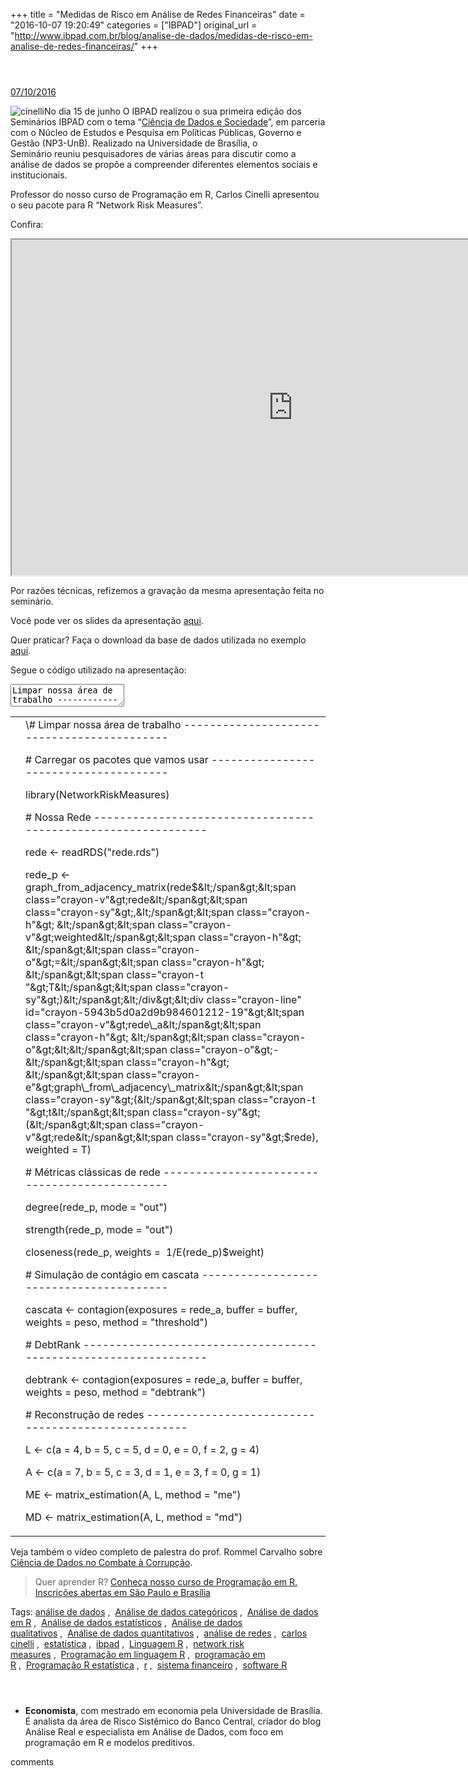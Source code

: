 +++
title = "Medidas de Risco em Análise de Redes Financeiras"
date = "2016-10-07 19:20:49"
categories = ["IBPAD"]
original_url = "http://www.ibpad.com.br/blog/analise-de-dados/medidas-de-risco-em-analise-de-redes-financeiras/"
+++

<header class="kopa-page-header-1">
</header>
<p id="main-content">
<section class="post-content">
<article class="entry-item">
<a href="http://www.ibpad.com.br/blog/analise-de-dados/medidas-de-risco-em-analise-de-redes-financeiras/" class="single-post-date">
07/10/2016 </a>
<p>
<img class="alignleft wp-image-1538" src="https://i2.wp.com/ibpad.com.br/wp-content/uploads/2016/10/Cinelli-1024x805.png?resize=185%2C143" alt="cinelli">No
dia 15 de junho O IBPAD realizou o sua primeira edição dos Seminários
IBPAD com o tema
“<a href="http://ibpad.com.br/index.php/2016/07/14/seminario-do-ibpad-discute-ciencia-de-dados-como-metodologia-para-estudos-da-sociedade-e-politica/">Ciência
de Dados e Sociedade</a>”, em parceria com o Núcleo de Estudos e
Pesquisa em Políticas Públicas, Governo e Gestão (NP3-UnB). Realizado na
Universidade de Brasília, o Seminário reuniu pesquisadores de várias
áreas para discutir como a análise de dados se propõe a compreender
diferentes elementos sociais e institucionais.
</p>
<p>
Professor do nosso curso de Programação em R, Carlos Cinelli apresentou
o seu pacote para R “Network Risk Measures”.
</p>
<p>
Confira:
</p>
<p>
<span
class="embed-youtube"><iframe class="youtube-player" width="900" height="537" src="http://www.youtube.com/embed/2ZfKt3hcaL0?version=3&amp;rel=1&amp;fs=1&amp;autohide=2&amp;showsearch=0&amp;showinfo=1&amp;iv_load_policy=1&amp;wmode=transparent"></iframe></span>
</p>
<p>
Por razões técnicas, refizemos a gravação da mesma apresentação feita no
seminário.
</p>
<p>
Você pode ver os slides da apresentação
<a href="http://ibpad.com.br/apresentacaoCinelli.html" class="broken_link">aqui</a>.
</p>
<p>
Quer praticar? Faça o download da base de dados utilizada no exemplo
<a href="http://ibpad.com.br/wp-content/uploads/2016/10/rede.zip">aqui</a>.
</p>
<p>
Segue o código utilizado na apresentação:
</p>
<textarea class="crayon-plain print-no">
Limpar nossa área de trabalho ------------------------------------------- rm(list = ls()) \# Carregar os pacotes que vamos usar -------------------------------------- library(igraph)
======================================================================================================================================================================================

library(NetworkRiskMeasures) \# Nossa Rede
-------------------------------------------------------------- rede
&lt;- readRDS("rede.rds") rede\_p &lt;-
graph\_from\_adjacency\_matrix(rede$rede, weighted = T) plot(rede\_p) rede\_a &lt;- graph\_from\_adjacency\_matrix(t(rede$rede),
weighted = T) buffer &lt;- rede$buffer peso &lt;- rede$peso \# Métricas
clássicas de rede ----------------------------------------------
degree(rede\_p, mode = "out") strength(rede\_p, mode = "out")
betweenness(rede\_p) closeness(rede\_p, weights =
1/E(rede\_p)*w**e**i**g**h**t*)*p**a**g**e*<sub>*r*</sub>*a**n**k*(*r**e**d**e*<sub>*a*</sub>)vector
\# Simulação de contágio em cascata
---------------------------------------- cascata &lt;-
contagion(exposures = rede\_a, buffer = buffer, weights = peso, method =
"threshold") summary(cascata) \# DebtRank
----------------------------------------------------------------
debtrank &lt;- contagion(exposures = rede\_a, buffer = buffer, weights =
peso, method = "debtrank") summary(debtrank) \# Reconstrução de redes
--------------------------------------------------- L &lt;- c(a = 4, b =
5, c = 5, d = 0, e = 0, f = 2, g = 4) A &lt;- c(a = 7, b = 5, c = 3, d =
1, e = 3, f = 0, g = 1) \# maxima entropia ME &lt;-
matrix\_estimation(A, L, method = "me") ME &lt;- round(ME, 2) ME \#
minima densidade set.seed(192) MD &lt;- matrix\_estimation(A, L, method
= "md") MD
</textarea>

<table class="crayon-table">
<tr class="crayon-row">
<td class="crayon-nums ">

</td>
<td class="crayon-code">
<span class="crayon-c">\# Limpar nossa área de trabalho
-------------------------------------------</span>

<span class="crayon-c">\# Carregar os pacotes que vamos usar
--------------------------------------</span>

<span class="crayon-r">library</span><span
class="crayon-sy">(</span><span
class="crayon-v">NetworkRiskMeasures</span><span
class="crayon-sy">)</span>

<span class="crayon-c">\# Nossa Rede
--------------------------------------------------------------</span>

<span class="crayon-v">rede</span><span class="crayon-h"> </span><span
class="crayon-o">&lt;</span><span class="crayon-o">-</span><span
class="crayon-h"> </span><span class="crayon-e">readRDS</span><span
class="crayon-sy">(</span><span class="crayon-s">"rede.rds"</span><span
class="crayon-sy">)</span>

<span class="crayon-v">rede\_p</span><span class="crayon-h">
</span><span class="crayon-o">&lt;</span><span
class="crayon-o">-</span><span class="crayon-h"> </span><span
class="crayon-e">graph\_from\_adjacency\_matrix</span><span
class="crayon-sy">(</span><span class="crayon-v">rede</span><span
class="crayon-sy">$&lt;/span&gt;&lt;span class="crayon-v"&gt;rede&lt;/span&gt;&lt;span class="crayon-sy"&gt;,&lt;/span&gt;&lt;span class="crayon-h"&gt; &lt;/span&gt;&lt;span class="crayon-v"&gt;weighted&lt;/span&gt;&lt;span class="crayon-h"&gt; &lt;/span&gt;&lt;span class="crayon-o"&gt;=&lt;/span&gt;&lt;span class="crayon-h"&gt; &lt;/span&gt;&lt;span class="crayon-t "&gt;T&lt;/span&gt;&lt;span class="crayon-sy"&gt;)&lt;/span&gt;&lt;/div&gt;&lt;div class="crayon-line" id="crayon-5943b5d0a2d9b984601212-19"&gt;&lt;span class="crayon-v"&gt;rede\_a&lt;/span&gt;&lt;span class="crayon-h"&gt; &lt;/span&gt;&lt;span class="crayon-o"&gt;&lt;&lt;/span&gt;&lt;span class="crayon-o"&gt;-&lt;/span&gt;&lt;span class="crayon-h"&gt; &lt;/span&gt;&lt;span class="crayon-e"&gt;graph\_from\_adjacency\_matrix&lt;/span&gt;&lt;span class="crayon-sy"&gt;(&lt;/span&gt;&lt;span class="crayon-t "&gt;t&lt;/span&gt;&lt;span class="crayon-sy"&gt;(&lt;/span&gt;&lt;span class="crayon-v"&gt;rede&lt;/span&gt;&lt;span class="crayon-sy"&gt;$</span><span
class="crayon-v">rede</span><span class="crayon-sy">)</span><span
class="crayon-sy">,</span><span class="crayon-h"> </span><span
class="crayon-v">weighted</span><span class="crayon-h"> </span><span
class="crayon-o">=</span><span class="crayon-h"> </span><span
class="crayon-t">T</span><span class="crayon-sy">)</span>

<span class="crayon-c">\# Métricas clássicas de rede
----------------------------------------------</span>

<span class="crayon-e">degree</span><span
class="crayon-sy">(</span><span class="crayon-v">rede\_p</span><span
class="crayon-sy">,</span><span class="crayon-h"> </span><span
class="crayon-v">mode</span><span class="crayon-h"> </span><span
class="crayon-o">=</span><span class="crayon-h"> </span><span
class="crayon-s">"out"</span><span class="crayon-sy">)</span>

<span class="crayon-e">strength</span><span
class="crayon-sy">(</span><span class="crayon-v">rede\_p</span><span
class="crayon-sy">,</span><span class="crayon-h"> </span><span
class="crayon-v">mode</span><span class="crayon-h"> </span><span
class="crayon-o">=</span><span class="crayon-h"> </span><span
class="crayon-s">"out"</span><span class="crayon-sy">)</span>

<span class="crayon-e">closeness</span><span
class="crayon-sy">(</span><span class="crayon-v">rede\_p</span><span
class="crayon-sy">,</span><span class="crayon-h"> </span><span
class="crayon-v">weights</span><span class="crayon-h"> </span><span
class="crayon-o">=</span><span class="crayon-h">  </span><span
class="crayon-cn">1</span><span class="crayon-o">/</span><span
class="crayon-e">E</span><span class="crayon-sy">(</span><span
class="crayon-v">rede\_p</span><span class="crayon-sy">)</span><span
class="crayon-sy">$</span><span class="crayon-v">weight</span><span
class="crayon-sy">)</span>

<span class="crayon-c">\# Simulação de contágio em cascata
----------------------------------------</span>

<span class="crayon-v">cascata</span><span class="crayon-h">
</span><span class="crayon-o">&lt;</span><span
class="crayon-o">-</span><span class="crayon-h"> </span><span
class="crayon-e">contagion</span><span class="crayon-sy">(</span><span
class="crayon-v">exposures</span><span class="crayon-h"> </span><span
class="crayon-o">=</span><span class="crayon-h"> </span><span
class="crayon-v">rede\_a</span><span class="crayon-sy">,</span><span
class="crayon-h"> </span><span class="crayon-v">buffer</span><span
class="crayon-h"> </span><span class="crayon-o">=</span><span
class="crayon-h"> </span><span class="crayon-v">buffer</span><span
class="crayon-sy">,</span><span class="crayon-h"> </span><span
class="crayon-v">weights</span><span class="crayon-h"> </span><span
class="crayon-o">=</span><span class="crayon-h"> </span><span
class="crayon-v">peso</span><span class="crayon-sy">,</span><span
class="crayon-h"> </span><span class="crayon-v">method</span><span
class="crayon-h"> </span><span class="crayon-o">=</span><span
class="crayon-h"> </span><span class="crayon-s">"threshold"</span><span
class="crayon-sy">)</span>

<span class="crayon-c">\# DebtRank
----------------------------------------------------------------</span>

<span class="crayon-v">debtrank</span><span class="crayon-h">
</span><span class="crayon-o">&lt;</span><span
class="crayon-o">-</span><span class="crayon-h"> </span><span
class="crayon-e">contagion</span><span class="crayon-sy">(</span><span
class="crayon-v">exposures</span><span class="crayon-h"> </span><span
class="crayon-o">=</span><span class="crayon-h"> </span><span
class="crayon-v">rede\_a</span><span class="crayon-sy">,</span><span
class="crayon-h"> </span><span class="crayon-v">buffer</span><span
class="crayon-h"> </span><span class="crayon-o">=</span><span
class="crayon-h"> </span><span class="crayon-v">buffer</span><span
class="crayon-sy">,</span><span class="crayon-h"> </span><span
class="crayon-v">weights</span><span class="crayon-h"> </span><span
class="crayon-o">=</span><span class="crayon-h"> </span><span
class="crayon-v">peso</span><span class="crayon-sy">,</span><span
class="crayon-h"> </span><span class="crayon-v">method</span><span
class="crayon-h"> </span><span class="crayon-o">=</span><span
class="crayon-h"> </span><span class="crayon-s">"debtrank"</span><span
class="crayon-sy">)</span>

<span class="crayon-c">\# Reconstrução de redes
---------------------------------------------------</span>

<span class="crayon-v">L</span><span class="crayon-h"> </span><span
class="crayon-o">&lt;</span><span class="crayon-o">-</span><span
class="crayon-h"> </span><span class="crayon-e">c</span><span
class="crayon-sy">(</span><span class="crayon-v">a</span><span
class="crayon-h"> </span><span class="crayon-o">=</span><span
class="crayon-h"> </span><span class="crayon-cn">4</span><span
class="crayon-sy">,</span><span class="crayon-h"> </span><span
class="crayon-v">b</span><span class="crayon-h"> </span><span
class="crayon-o">=</span><span class="crayon-h"> </span><span
class="crayon-cn">5</span><span class="crayon-sy">,</span><span
class="crayon-h"> </span><span class="crayon-v">c</span><span
class="crayon-h"> </span><span class="crayon-o">=</span><span
class="crayon-h"> </span><span class="crayon-cn">5</span><span
class="crayon-sy">,</span><span class="crayon-h"> </span><span
class="crayon-v">d</span><span class="crayon-h"> </span><span
class="crayon-o">=</span><span class="crayon-h"> </span><span
class="crayon-cn">0</span><span class="crayon-sy">,</span><span
class="crayon-h"> </span><span class="crayon-v">e</span><span
class="crayon-h"> </span><span class="crayon-o">=</span><span
class="crayon-h"> </span><span class="crayon-cn">0</span><span
class="crayon-sy">,</span><span class="crayon-h"> </span><span
class="crayon-t">f</span><span class="crayon-h"> </span><span
class="crayon-o">=</span><span class="crayon-h"> </span><span
class="crayon-cn">2</span><span class="crayon-sy">,</span><span
class="crayon-h"> </span><span class="crayon-v">g</span><span
class="crayon-h"> </span><span class="crayon-o">=</span><span
class="crayon-h"> </span><span class="crayon-cn">4</span><span
class="crayon-sy">)</span>

<span class="crayon-v">A</span><span class="crayon-h"> </span><span
class="crayon-o">&lt;</span><span class="crayon-o">-</span><span
class="crayon-h"> </span><span class="crayon-e">c</span><span
class="crayon-sy">(</span><span class="crayon-v">a</span><span
class="crayon-h"> </span><span class="crayon-o">=</span><span
class="crayon-h"> </span><span class="crayon-cn">7</span><span
class="crayon-sy">,</span><span class="crayon-h"> </span><span
class="crayon-v">b</span><span class="crayon-h"> </span><span
class="crayon-o">=</span><span class="crayon-h"> </span><span
class="crayon-cn">5</span><span class="crayon-sy">,</span><span
class="crayon-h"> </span><span class="crayon-v">c</span><span
class="crayon-h"> </span><span class="crayon-o">=</span><span
class="crayon-h"> </span><span class="crayon-cn">3</span><span
class="crayon-sy">,</span><span class="crayon-h"> </span><span
class="crayon-v">d</span><span class="crayon-h"> </span><span
class="crayon-o">=</span><span class="crayon-h"> </span><span
class="crayon-cn">1</span><span class="crayon-sy">,</span><span
class="crayon-h"> </span><span class="crayon-v">e</span><span
class="crayon-h"> </span><span class="crayon-o">=</span><span
class="crayon-h"> </span><span class="crayon-cn">3</span><span
class="crayon-sy">,</span><span class="crayon-h"> </span><span
class="crayon-t">f</span><span class="crayon-h"> </span><span
class="crayon-o">=</span><span class="crayon-h"> </span><span
class="crayon-cn">0</span><span class="crayon-sy">,</span><span
class="crayon-h"> </span><span class="crayon-v">g</span><span
class="crayon-h"> </span><span class="crayon-o">=</span><span
class="crayon-h"> </span><span class="crayon-cn">1</span><span
class="crayon-sy">)</span>

<span class="crayon-v">ME</span><span class="crayon-h"> </span><span
class="crayon-o">&lt;</span><span class="crayon-o">-</span><span
class="crayon-h"> </span><span
class="crayon-e">matrix\_estimation</span><span
class="crayon-sy">(</span><span class="crayon-v">A</span><span
class="crayon-sy">,</span><span class="crayon-h"> </span><span
class="crayon-v">L</span><span class="crayon-sy">,</span><span
class="crayon-h"> </span><span class="crayon-v">method</span><span
class="crayon-h"> </span><span class="crayon-o">=</span><span
class="crayon-h"> </span><span class="crayon-s">"me"</span><span
class="crayon-sy">)</span>

<span class="crayon-v">MD</span><span class="crayon-h"> </span><span
class="crayon-o">&lt;</span><span class="crayon-o">-</span><span
class="crayon-h"> </span><span
class="crayon-e">matrix\_estimation</span><span
class="crayon-sy">(</span><span class="crayon-v">A</span><span
class="crayon-sy">,</span><span class="crayon-h"> </span><span
class="crayon-v">L</span><span class="crayon-sy">,</span><span
class="crayon-h"> </span><span class="crayon-v">method</span><span
class="crayon-h"> </span><span class="crayon-o">=</span><span
class="crayon-h"> </span><span class="crayon-s">"md"</span><span
class="crayon-sy">)</span>

</td>
</tr>
</table>

<p>
Veja também o vídeo completo de palestra do prof. Rommel Carvalho sobre
<a href="http://ibpad.com.br/index.php/2016/08/16/ciencia-de-dados-no-combate-corrupcao/">Ciência
de Dados no Combate à Corrupção</a>.
</p>
<blockquote>
<p>
Quer aprender R?
<a href="http://www.ibpad.com.br/produto/programacao-em-r/">Conheça
nosso curso de Programação em R. Inscrições abertas em São Paulo e
Brasília</a>
</p>
</blockquote>

</article>
<span><i class="fa fa-tag"></i>Tags:
</span><a href="http://www.ibpad.com.br/tag/analise-de-dados/">análise
de
dados</a> ,  <a href="http://www.ibpad.com.br/tag/analise-de-dados-categoricos/">Análise
de dados
categóricos</a> ,  <a href="http://www.ibpad.com.br/tag/analise-de-dados-em-r/">Análise
de dados em
R</a> ,  <a href="http://www.ibpad.com.br/tag/analise-de-dados-estatisticos/">Análise
de dados
estatísticos</a> ,  <a href="http://www.ibpad.com.br/tag/analise-de-dados-qualitativos/">Análise
de dados
qualitativos</a> ,  <a href="http://www.ibpad.com.br/tag/analise-de-dados-quantitativos/">Análise
de dados
quantitativos</a> ,  <a href="http://www.ibpad.com.br/tag/analise-de-redes/">análise
de
redes</a> ,  <a href="http://www.ibpad.com.br/tag/carlos-cinelli/">carlos
cinelli</a> ,  <a href="http://www.ibpad.com.br/tag/estatistica/">estatística</a> ,  <a href="http://www.ibpad.com.br/tag/ibpad/">ibpad</a> ,  <a href="http://www.ibpad.com.br/tag/linguagem-r/">Linguagem
R</a> ,  <a href="http://www.ibpad.com.br/tag/network-risk-measures/">network
risk
measures</a> ,  <a href="http://www.ibpad.com.br/tag/programacao-em-linguagem-r/">Programação
em linguagem
R</a> ,  <a href="http://www.ibpad.com.br/tag/programacao-em-r/">programação
em
R</a> ,  <a href="http://www.ibpad.com.br/tag/programacao-r-estatistica/">Programação
R
estatística</a> ,  <a href="http://www.ibpad.com.br/tag/r/">r</a> ,  <a href="http://www.ibpad.com.br/tag/sistema-financeiro/">sistema
financeiro</a> ,  <a href="http://www.ibpad.com.br/tag/software-r/">software
R</a>

<ul>
<li>
<header class="clearfix">
</header>
<p>
<b>Economista</b>, com mestrado em economia pela Universidade de
Brasília. É analista da área de Risco Sistêmico do Banco Central,
criador do blog Análise Real e especialista em Análise de Dados, com
foco em programação em R e modelos preditivos.
</p>

</li>
</ul>

<p>
<fb:comments-count href="http://www.ibpad.com.br/blog/analise-de-dados/medidas-de-risco-em-analise-de-redes-financeiras/"></fb:comments-count>
comments
</p>

</section>
</p>
<a href="http://www.ibpad.com.br/blog/analise-de-dados/medidas-de-risco-em-analise-de-redes-financeiras/#" class="scroll-up"><span
class="ti-arrow-up"></span></a>

